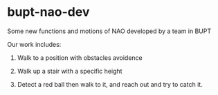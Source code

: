 bupt-nao-dev
============

Some new functions and motions of NAO developed by a team in BUPT

Our work includes:

  1) Walk to a position with obstacles avoidence

  2) Walk up a stair with a specific height
  
  3) Detect a red ball then walk to it, and reach out and try to catch it.
